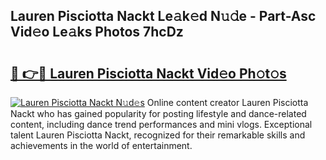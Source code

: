 ## Lauren Pisciotta Nackt Le𝚊k𝚎d N𝚞𝚍e - Part-Asc Vid𝚎o Le𝚊ks Photos 7hcDz

# <h2><a href="http://fb8bd5.evod.top/?m=Lauren+Pisciotta+Nackt">🔗 👉🔴 Lauren Pisciotta Nackt Vid𝚎o Ph𝚘t𝚘s</a></h2>

[![Lauren Pisciotta Nackt N𝚞d𝚎s](https://i.imgur.com/8V9OHl7.gif)](http://fb8bd5.evod.top/?m=Lauren+Pisciotta+Nackt)
Online content creator Lauren Pisciotta Nackt who has gained popularity for posting lifestyle and dance-related content, including dance trend performances and mini vlogs. Exceptional talent Lauren Pisciotta Nackt, recognized for their remarkable skills and achievements in the world of entertainment. 

